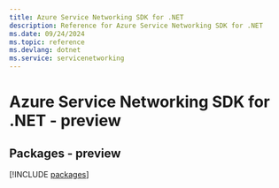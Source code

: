 ```yaml
---
title: Azure Service Networking SDK for .NET
description: Reference for Azure Service Networking SDK for .NET
ms.date: 09/24/2024
ms.topic: reference
ms.devlang: dotnet
ms.service: servicenetworking
---
```

# Azure Service Networking SDK for .NET - preview
## Packages - preview
[!INCLUDE [packages](service-networking-index.md)]